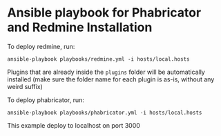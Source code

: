 # Ansible playbook for Phabricator and Redmine Installation

To deploy redmine, run:
```
ansible-playbook playbooks/redmine.yml -i hosts/local.hosts
```
Plugins that are already inside the `plugins` folder will be automatically installed (make sure the folder name for each plugin is as-is, without any weird suffix)


To deploy phabricator, run:
```
ansible-playbook playbooks/phabricator.yml -i hosts/local.hosts
```

This example deploy to localhost on port 3000